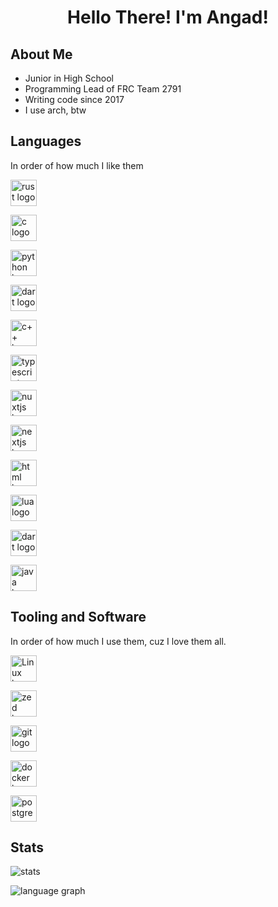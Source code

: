 <h1 align="center">Hello There! I'm Angad!</h1>

## About Me

* Junior in High School
* Programming Lead of FRC Team 2791
* Writing code since 2017
* I use arch, btw

## Languages

In order of how much I like them

<div align="left">
  <img
    src="https://cdn.jsdelivr.net/gh/devicons/devicon/icons/rust/rust-original.svg"
    height=42
    alt="rust logo"
    style="display:inline-block"
  >

  <img
    src="https://cdn.jsdelivr.net/gh/devicons/devicon/icons/c/c-original.svg"
    height=42
    alt="c logo"  
    style="display:inline-block"
  />

  <img
    src="https://cdn.jsdelivr.net/gh/devicons/devicon/icons/python/python-original-wordmark.svg"
    height=42
    alt="python logo"  
  />

 <img
    src="https://cdn.jsdelivr.net/gh/devicons/devicon/icons/kotlin/kotlin-original-wordmark.svg"
    height=42
    alt="dart logo"  
  />

  <img
    src="https://cdn.jsdelivr.net/gh/devicons/devicon/icons/cplusplus/cplusplus-original.svg"
    height=42
    alt="c++ logo"  
  />

  <img
    src="https://cdn.jsdelivr.net/gh/devicons/devicon/icons/typescript/typescript-original.svg"
    height=42
    alt="typescript logo"  
  />

  <img
    src="https://cdn.jsdelivr.net/gh/devicons/devicon/icons/nuxtjs/nuxtjs-original-wordmark.svg"
    height=42
    alt="nuxtjs logo"  
  />

  <img
    src="https://cdn.jsdelivr.net/gh/devicons/devicon/icons/nextjs/nextjs-original-wordmark.svg"
    height=42
    alt="nextjs logo"  
  />
  
  <img
    src="https://cdn.jsdelivr.net/gh/devicons/devicon/icons/html5/html5-original-wordmark.svg"
    height=42
    alt="html logo"  
  />

  <img
    src="https://cdn.jsdelivr.net/gh/devicons/devicon/icons/lua/lua-original.svg"
    height=42
    alt="lua logo"  
  />

  <img
    src="https://cdn.jsdelivr.net/gh/devicons/devicon/icons/dart/dart-original-wordmark.svg"
    height=42
    alt="dart logo"  
  />

  <img
    src="https://cdn.jsdelivr.net/gh/devicons/devicon/icons/java/java-original-wordmark.svg"
    height=42
    alt="java logo"  
  />
</div>

## Tooling and Software

In order of how much I use them, cuz I love them all.

<div float="left">
  <img
    src="https://cdn.jsdelivr.net/gh/devicons/devicon/icons/linux/linux-original.svg"
    height=42
    alt="Linux logo"  
  />

  <img
    src="https://avatars.githubusercontent.com/u/79345384"
    height=42
    alt="zed logo"  
  />

  <img
    src="https://cdn.jsdelivr.net/gh/devicons/devicon/icons/git/git-original-wordmark.svg"
    height=42
    alt="git logo"  
  />

  <img
    src="https://cdn.jsdelivr.net/gh/devicons/devicon/icons/docker/docker-original-wordmark.svg"
    height=42
    alt="docker logo"
  />

  <img
    src="https://cdn.jsdelivr.net/gh/devicons/devicon/icons/postgresql/postgresql-original-wordmark.svg"
    height=42
    alt="postgres logo"
  />
</div>

## Stats

<img
  src="https://github-readme-stats.vercel.app/api?username=onlycs&show_icons=true&theme=dark&hide_rank=true&include_all_commits=true&custom_title=Angad's+Github+Stats"
  alt="stats"
/>

<img
  src="https://github-readme-stats.vercel.app/api/top-langs?username=onlycs&locale=en&hide_title=false&layout=donut&card_width=320&langs_count=5&theme=dark"
  alt="language graph"
/>
